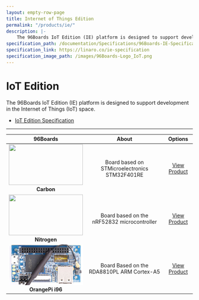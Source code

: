 ```yaml
---
layout: empty-row-page
title: Internet of Things Edition
permalink: "/products/ie/"
description: |-
    The 96Boards IoT Edition (IE) platform is designed to support development in the Internet of Things (IoT) space.
specification_path: /documentation/Specifications/96Boards-IE-Specification.pdf
specification_link: https://linaro.co/ie-specification
specification_image_path: /images/96Boards-Logo_IoT.png
---
```


# IoT Edition

The 96Boards IoT Edition (IE) platform is designed to support development in the Internet of Things (IoT) space.

- [IoT Edition Specification](https://linaro.co/ie-specification)

***

| 96Boards                                | About                                                   | Options                                 |
|:---------------------------------------:|:-------------------------------------------------------:|:---------------------------------------:|
| <img src="https://github.com/96boards/documentation/blob/master/IoTEdition/carbon/additional-docs/images/images-board/carbon-front-sd.png?raw=true" data-canonical-src="https://github.com/96boards/documentation/blob/master/IoTEdition/carbon/additional-docs/images/images-board/carbon-front-sd.png?raw=true" width="200" height="110" /><br> **Carbon** | Board based on STMicroelectronics STM32F401RE  | [View Product](carbon/README.md)<br> |
| <img src="https://github.com/96boards/documentation/blob/master/IoTEdition/nitrogen/additional-docs/images/images-board/nitrogen-front-sd.png?raw=true" data-canonical-src="https://github.com/96boards/documentation/blob/master/IoTEdition/nitrogen/additional-docs/images/images-board/nitrogen-front-sd.png?raw=true" width="200" height="110" /><br> **Nitrogen** | Board based on the nRF52832 microcontroller  | [View Product](nitrogen/README.md)<br> |
| <img src="https://github.com/96boards/website/blob/master/_product/ie/orangepi-i96/images/orangepi-i96_front-sd.jpg?raw=true" data-canonical-src="https://github.com/96boards/website/blob/master/_product/ie/orangepi-i96/images/orangepi-i96_front-sd.jpg?raw=true" width="200" height="110" /><br> **OrangePi i96** | Board Based on the RDA8810PL ARM Cortex-A5  | [View Product](orangepi-i96/README.md)<br> |
